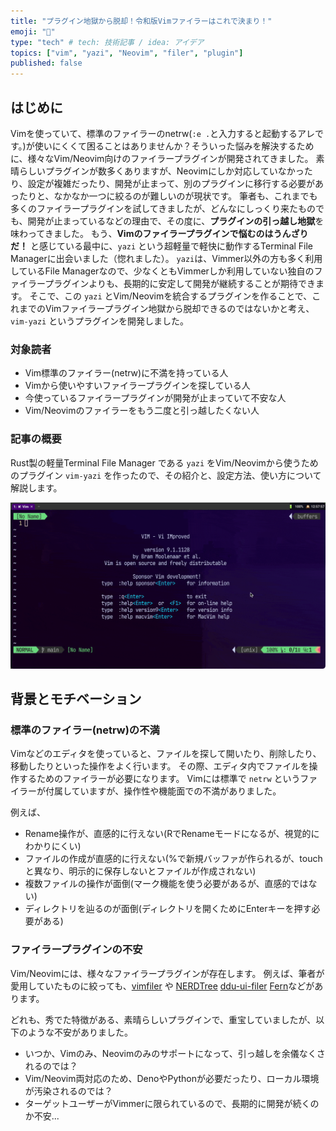 ```yaml
---
title: "プラグイン地獄から脱却！令和版Vimファイラーはこれで決まり！"
emoji: "🌊"
type: "tech" # tech: 技術記事 / idea: アイデア
topics: ["vim", "yazi", "Neovim", "filer", "plugin"]
published: false
---
```


## はじめに

Vimを使っていて、標準のファイラーのnetrw(`:e .`と入力すると起動するアレです。)が使いにくくて困ることはありませんか？そういった悩みを解決するために、様々なVim/Neovim向けのファイラープラグインが開発されてきました。
素晴らしいプラグインが数多くありますが、Neovimにしか対応していなかったり、設定が複雑だったり、開発が止まって、別のプラグインに移行する必要があったりと、なかなか一つに絞るのが難しいのが現状です。
筆者も、これまでも多くのファイラープラグインを試してきましたが、どんなにしっくり来たものでも、開発が止まっているなどの理由で、その度に、**プラグインの引っ越し地獄**を味わってきました。
もう、**Vimのファイラープラグインで悩むのはうんざりだ！** と感じている最中に、`yazi` という超軽量で軽快に動作するTerminal File Managerに出会いました（惚れました）。
`yazi`は、Vimmer以外の方も多く利用しているFile Managerなので、少なくともVimmerしか利用していない独自のファイラープラグインよりも、長期的に安定して開発が継続することが期待できます。
そこで、この `yazi` とVim/Neovimを統合するプラグインを作ることで、これまでのVimファイラープラグイン地獄から脱却できるのではないかと考え、`vim-yazi` というプラグインを開発しました。

### 対象読者

- Vim標準のファイラー(netrw)に不満を持っている人
- Vimから使いやすいファイラープラグインを探している人
- 今使っているファイラープラグインが開発が止まっていて不安な人
- Vim/Neovimのファイラーをもう二度と引っ越したくない人

### 記事の概要

Rust製の軽量Terminal File Manager である `yazi` をVim/Neovimから使うためのプラグイン `vim-yazi` を作ったので、その紹介と、設定方法、使い方について解説します。

![](/images/introduceVimYazi/vim-yazi-sample.gif)

## 背景とモチベーション

### 標準のファイラー(netrw)の不満

Vimなどのエディタを使っていると、ファイルを探して開いたり、削除したり、移動したりといった操作をよく行います。
その際、エディタ内でファイルを操作するためのファイラーが必要になります。
Vimには標準で `netrw` というファイラーが付属していますが、操作性や機能面での不満がありました。

例えば、

- Rename操作が、直感的に行えない(RでRenameモードになるが、視覚的にわかりにくい)
- ファイルの作成が直感的に行えない(%で新規バッファが作られるが、touchと異なり、明示的に保存しないとファイルが作成されない)
- 複数ファイルの操作が面倒(マーク機能を使う必要があるが、直感的ではない)
- ディレクトリを辿るのが面倒(ディレクトリを開くためにEnterキーを押す必要がある)

### ファイラープラグインの不安

Vim/Neovimには、様々なファイラープラグインが存在します。
例えば、筆者が愛用していたものに絞っても、[vimfiler](https://github.com/Shougo/vimfiler.vim) や [NERDTree](https://github.com/preservim/nerdtree) [ddu-ui-filer](https://github.com/Shougo/ddu-ui-filer) [Fern](https://github.com/lambdalisue/vim-fern)などがあります。

どれも、秀でた特徴がある、素晴らしいプラグインで、重宝していましたが、以下のような不安がありました。

- いつか、Vimのみ、Neovimのみのサポートになって、引っ越しを余儀なくされるのでは？
- Vim/Neovim両対応のため、DenoやPythonが必要だったり、ローカル環境が汚染されるのでは？
- ターゲットユーザーがVimmerに限られているので、長期的に開発が続くのか不安...

